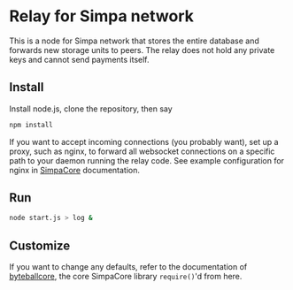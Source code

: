 # Relay for Simpa network

This is a node for Simpa network that stores the entire database and forwards new storage units to peers.  The relay does not hold any private keys and cannot send payments itself.

## Install

Install node.js, clone the repository, then say
```sh
npm install
```
If you want to accept incoming connections (you probably want), set up a proxy, such as nginx, to forward all websocket connections on a specific path to your daemon running the relay code.  See example configuration for nginx in [SimpaCore]() documentation.

## Run
```sh
node start.js > log &
```
## Customize

If you want to change any defaults, refer to the documentation of [byteballcore](), the core SimpaCore library `require()`'d from here.
